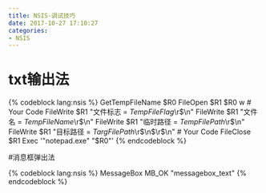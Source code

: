```yaml
---
title: NSIS-调试技巧
date: 2017-10-27 17:10:27
categories:
- NSIS
---
```


# txt输出法

{% codeblock lang:nsis %}
    GetTempFileName $R0
    FileOpen $R1 $R0 w
    # Your Code
    FileWrite $R1 "文件标志 = $TempFileFlag$\r$\n"
    FileWrite $R1 "文件名   = $TempFileName$\r$\n"
    FileWrite $R1 "临时路径 = $TempFilePath$\r$\n"
    FileWrite $R1 "目标路径 = $TargFilePath$\r$\n$\r$\n"
    # Your Code
    FileClose $R1
    Exec '"notepad.exe" "$R0"'
{% endcodeblock %}


#消息框弹出法

{% codeblock lang:nsis %}
    MessageBox MB_OK "messagebox_text" 
{% endcodeblock %}